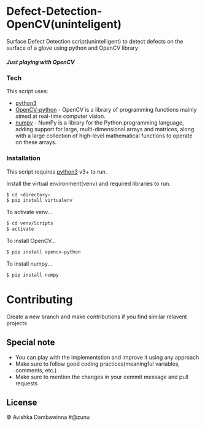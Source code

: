 # Defect-Detection-OpenCV(uninteligent)


Surface Defect Detection script(unintelligent) to detect defects on the surface of a glove using python and OpenCV library
##### Just playing with OpenCV





### Tech

This script uses:

* [python3](https://www.python.org/) 
* [OpenCV-python](https://pypi.org/project/opencv-python/) - OpenCV is a library of programming functions mainly aimed at real-time computer vision.
* [numpy](https://numpy.org/install/) - NumPy is a library for the Python programming language, adding support for large, multi-dimensional arrays and matrices, along with a large collection of high-level mathematical functions to operate on these arrays.


### Installation

This script requires [python3](https://www.python.org/) v3+ to run.

Install the virtual environment(venv) and required libraries to run.

```sh
$ cd <directory>
$ pip install virtualenv
```

To activate venv...

```sh
$ cd venv/Scripts
$ activate
```

To install OpenCV...

```sh
$ pip install opencv-python
```

To install numpy...

```sh
$ pip install numpy
```

<!-- CONTRIBUTING -->

# Contributing

Create a new branch and make contributions if you find similar relavent projects

## Special note
- You can play with the implementstion and improve it using any approach
- Make sure to follow good coding practices(meaningful variables, comments, etc.)
- Make sure to mention the changes in your commit message and pull requests


License
----

:copyright: Avishka Dambawinna #@zunu



